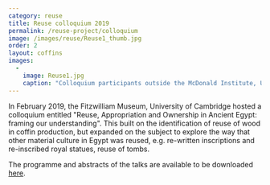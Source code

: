 ```yaml
---
category: reuse
title: Reuse colloquium 2019
permalink: /reuse-project/colloquium
image: /images/reuse/Reuse1_thumb.jpg
order: 2
layout: coffins
images:
  -
    image: Reuse1.jpg
    caption: "Colloquium participants outside the McDonald Institute, University of Cambridge" 
---
```


In February 2019, the Fitzwilliam Museum, University of Cambridge hosted a colloquium entitled "Reuse, Appropriation and Ownership in Ancient Egypt: framing our understanding".
This built on the identification of reuse of wood in coffin production, but expanded on the subject to explore the way that other material culture in Egypt was reused, 
e.g. re-written inscriptions and re-inscribed royal statues, reuse of tombs.

The programme and abstracts of the talks are available to be downloaded [here](https://egyptiancoffins.org/assets/pdfs/reuseabstracts.pdf).

